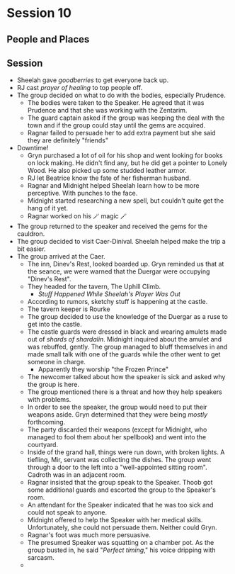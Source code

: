 # Session 10
## People and Places
## Session
* Sheelah gave _goodberries_ to get everyone back up.
* RJ cast _prayer of healing_ to top people off.
* The group decided on what to do with the bodies, especially Prudence.
	* The bodies were taken to the Speaker. He agreed that it was Prudence and that she was working with the Zentarim.
	* The guard captain asked if the group was keeping the deal with the town and if the group could stay until the gems are acquired.
	* Ragnar failed to persuade her to add extra payment but she said they are definitely "friends"
* Downtime!
	* Gryn purchased a lot of oil for his shop and went looking for books on lock making. He didn't find any, but he did get a pointer to Lonely Wood. He also picked up some studded leather armor.
	* RJ let Beatrice know the fate of her fisherman husband.
	* Ragnar and Midnight helped Sheelah learn how to be more perceptive. With punches to the face.
	* Midnight started researching a new spell, but couldn't quite get the hang of it yet.
	* Ragnar worked on his 🪄 magic 🪄
* The group returned to the speaker and received the gems for the cauldron.
* The group decided to visit Caer-Dinival. Sheelah helped make the trip a bit easier.
* The group arrived at the Caer.
	* The inn, Dinev's Rest, looked boarded up. Gryn reminded us that at the seance, we were warned that the Duergar were occupying "Dinev's Rest".
	* They headed for the tavern, The Uphill Climb.
		* _Stuff Happened While Sheelah's Player Was Out_
	* According to rumors, sketchy stuff is happening at the castle.
	* The tavern keeper is Rourke
	* The group decided to use the knowledge of the Duergar as a ruse to get into the castle.
	* The castle guards were dressed in black and wearing amulets made out of _shards of shardalin_. Midnight inquired about the amulet and was rebuffed, gently. The group managed to bluff themselves in and made small talk with one of the guards while the other went to get someone in charge.
		* Apparently they worship "the Frozen Prince"
	* The newcomer talked about how the speaker is sick and asked why the group is here.
	* The group mentioned there is a threat and how they help speakers with problems.
	* In order to see the speaker, the group would need to put their weapons aside. Gryn determined that they were being _mostly_ forthcoming.
	* The party discarded their weapons (except for Midnight, who managed to fool them about her spellbook) and went into the courtyard.
	* Inside of the grand hall, things were run down, with broken lights. A tiefling, Mir, servant was collecting the dishes. The group went through a door to the left into a "well-appointed sitting room". Cadroth was in an adjacent room.
	* Ragnar insisted that the group speak to the Speaker. Thoob got some additional guards and escorted the group to the Speaker's room.
	* An attendant for the Speaker indicated that he was too sick and could not speak to anyone.
	* Midnight offered to help the Speaker with her medical skills. Unfortunately, she could not persuade them. Neither could Gryn.
	* Ragnar's foot was much more persuasive.
	* The presumed Speaker was squatting on a chamber pot. As the group busted in, he said "_Perfect timing_," his voice dripping with sarcasm.
	* 
<!--stackedit_data:
eyJoaXN0b3J5IjpbMTQzNjc3MTU0MywxNTAwMzM5MTkxLDU2Mz
U0MTYxMiwtMTYxOTg4OTAzNSw1Mjg2ODIyOCw5MjY2NzgwMjgs
LTEzOTg2MzUzNywtMTM1MzI1OTg4OCwtMTY3NDc0NDUxLC0yMD
E1NjM5NjQ2LC0xODA0ODAxODgyLDgyODE2OTU4MSwxNTg2NzU0
MDE5LC04MjE4ODM1NTksLTM0NDI5NjQ1OSw2NjcxMzQ1NzEsMj
QxMDM3NjQzLDQ3NzEwNTA5Miw3MzA5OTgxMTZdfQ==
-->